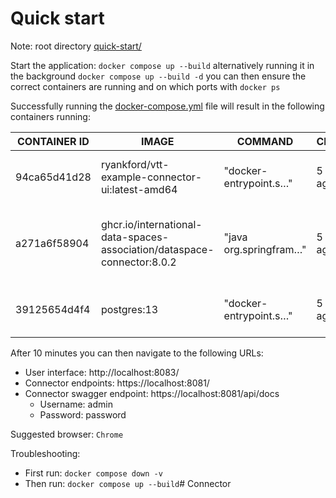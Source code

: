 # Quick start

Note: root directory [quick-start/](../quick-start/)

Start the application: `docker compose up --build` alternatively running it in the background `docker compose up --build -d` you can then ensure the correct containers are running and on which ports with `docker ps`

Successfully running the [docker-compose.yml](./docker-compose.yml) file will result in the following containers running:

| CONTAINER ID   | IMAGE                                                                     | COMMAND                  | CREATED         | STATUS         | PORTS                                                            | NAMES                |
|-----------------|---------------------------------------------------------------------------|--------------------------|-----------------|-----------------|------------------------------------------------------------------|----------------------|
| 94ca65d41d28   | ryankford/vtt-example-connector-ui:latest-amd64                           | "docker-entrypoint.s…"   | 5 minutes ago   | Up 5 minutes   | 0.0.0.0:8083->8083/tcp, :::8083->8083/tcp                        | vtt-connector-ui    |
| a271a6f58904   | ghcr.io/international-data-spaces-association/dataspace-connector:8.0.2   | "java org.springfram…"   | 5 minutes ago   | Up 5 minutes   | 8080/tcp, 29292/tcp, 0.0.0.0:8081->8081/tcp, :::8081->8081/tcp   | connectorb          |
| 39125654d4f4   | postgres:13                                                               | "docker-entrypoint.s…"   | 5 minutes ago   | Up 5 minutes   | 0.0.0.0:5433->5432/tcp, :::5433->5432/tcp                        | postgresb-container |


After 10 minutes you can then navigate to the following URLs:
* User interface: http://localhost:8083/
* Connector endpoints: https://localhost:8081/
* Connector swagger endpoint: https://localhost:8081/api/docs
    * Username: admin
    * Password: password

Suggested browser: `Chrome`

Troubleshooting:
* First run: `docker compose down -v`
* Then run: `docker compose up --build`# Connector
